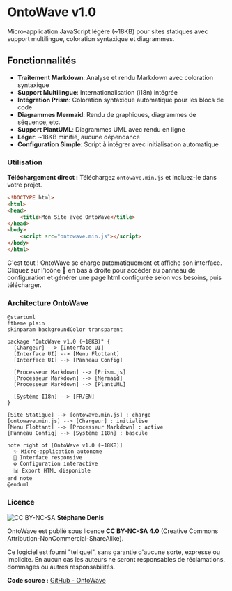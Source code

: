 # OntoWave v1.0

Micro-application JavaScript légère (~18KB) pour sites statiques avec support multilingue, coloration syntaxique et diagrammes.

## Fonctionnalités

- **Traitement Markdown**: Analyse et rendu Markdown avec coloration syntaxique
- **Support Multilingue**: Internationalisation (i18n) intégrée
- **Intégration Prism**: Coloration syntaxique automatique pour les blocs de code
- **Diagrammes Mermaid**: Rendu de graphiques, diagrammes de séquence, etc.
- **Support PlantUML**: Diagrammes UML avec rendu en ligne
- **Léger**: ~18KB minifié, aucune dépendance
- **Configuration Simple**: Script à intégrer avec initialisation automatique

### Utilisation

**Téléchargement direct :**
Téléchargez `ontowave.min.js` et incluez-le dans votre projet.

```html
<!DOCTYPE html>
<html>
<head>
    <title>Mon Site avec OntoWave</title>
</head>
<body>
    <script src="ontowave.min.js"></script>
</body>
</html>
```

C'est tout ! OntoWave se charge automatiquement et affiche son interface. Cliquez sur l'icône 🌊 en bas à droite pour accéder au panneau de configuration et générer une page html configurée selon vos besoins, puis télécharger.

### Architecture OntoWave

```plantuml
@startuml
!theme plain
skinparam backgroundColor transparent

package "OntoWave v1.0 (~18KB)" {
  [Chargeur] --> [Interface UI]
  [Interface UI] --> [Menu Flottant]
  [Interface UI] --> [Panneau Config]
  
  [Processeur Markdown] --> [Prism.js]
  [Processeur Markdown] --> [Mermaid]
  [Processeur Markdown] --> [PlantUML]
  
  [Système I18n] --> [FR/EN]
}

[Site Statique] --> [ontowave.min.js] : charge
[ontowave.min.js] --> [Chargeur] : initialise
[Menu Flottant] --> [Processeur Markdown] : active
[Panneau Config] --> [Système I18n] : bascule

note right of [OntoWave v1.0 (~18KB)]
  ✨ Micro-application autonome
  🌊 Interface responsive
  ⚙️ Configuration interactive
  📊 Export HTML disponible
end note
@enduml
```

###  Licence

![CC BY-NC-SA](https://i.creativecommons.org/l/by-nc-sa/4.0/88x31.png) **Stéphane Denis**

OntoWave est publié sous licence **CC BY-NC-SA 4.0** (Creative Commons Attribution-NonCommercial-ShareAlike).

Ce logiciel est fourni "tel quel", sans garantie d'aucune sorte, expresse ou implicite. En aucun cas les auteurs ne seront responsables de réclamations, dommages ou autres responsabilités.

**Code source :** [GitHub - OntoWave](https://github.com/stephanedenis/OntoWave)
